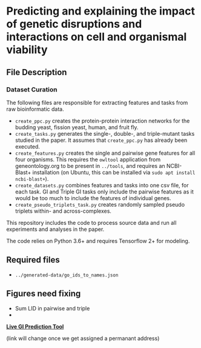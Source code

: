 # Predicting and explaining the impact of genetic disruptions and interactions on cell and organismal viability 


## File Description

### Dataset Curation

The following files are responsible for extracting features and tasks from raw bioinformatic data.

- `create_ppc.py` creates the protein-protein interaction networks for the budding yeast, fission yeast, human, and fruit fly. 
- `create_tasks.py` generates the single-, double-, and triple-mutant tasks studied in the paper. It assumes that `create_ppc.py` has already been executed.
- `create_features.py` creates the single and pairwise gene features for all four organisms. This requires the `owltool` application from geneontology.org to be present in `../tools`, and requires an NCBI-Blast+ installation (on Ubuntu, this can be installed via `sudo apt install ncbi-blast+`).
- `create_datasets.py` combines features and tasks into one csv file, for each task. GI and Triple GI tasks only include the pairwise features as it would be too much to include the features of individual genes.
- `create_pseudo_triplets_task.py` creates randomly sampled pseudo triplets within- and across-complexes.

This repository includes the code to process source data and run all experiments and analyses in the paper. 

The code relies on Python 3.6+ and requires Tensorflow 2+ for modeling. 

## Required files
- `../generated-data/go_ids_to_names.json`

## Figures need fixing
- Sum LID in pairwise and triple
- 
[**Live GI Prediction Tool**](http://ssdd.kisr.edu.kw/gi_pred/static/search_gi.html)

(link will change once we get assigned a permanant address)
